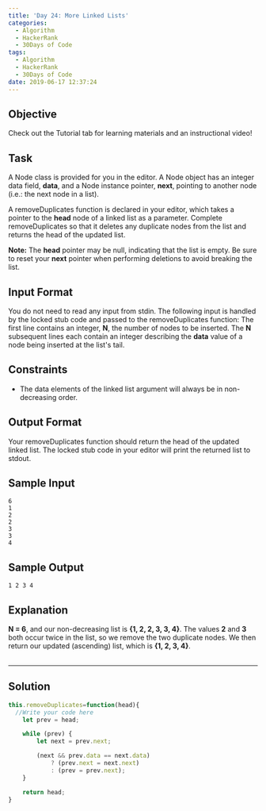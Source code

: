```yaml
---
title: 'Day 24: More Linked Lists'
categories:
  - Algorithm
  - HackerRank
  - 30Days of Code
tags:
  - Algorithm
  - HackerRank
  - 30Days of Code
date: 2019-06-17 12:37:24
---
```


## Objective

Check out the Tutorial tab for learning materials and an instructional video!


## Task

A Node class is provided for you in the editor. A Node object has an integer data field, **data**, and a Node instance pointer, **next**, pointing to another node (i.e.: the next node in a list).

A removeDuplicates function is declared in your editor, which takes a pointer to the **head** node of a linked list as a parameter. Complete removeDuplicates so that it deletes any duplicate nodes from the list and returns the head of the updated list.

**Note:** The **head** pointer may be null, indicating that the list is empty. Be sure to reset your **next** pointer when performing deletions to avoid breaking the list.


## Input Format

You do not need to read any input from stdin. The following input is handled by the locked stub code and passed to the removeDuplicates function: 
The first line contains an integer, **N**, the number of nodes to be inserted. 
The **N** subsequent lines each contain an integer describing the **data** value of a node being inserted at the list's tail.


## Constraints

- The data elements of the linked list argument will always be in non-decreasing order.


## Output Format

Your removeDuplicates function should return the head of the updated linked list. The locked stub code in your editor will print the returned list to stdout.


## Sample Input

```
6
1
2
2
3
3
4
```

## Sample Output

```
1 2 3 4
```


## Explanation

**N = 6**, and our non-decreasing list is **{1, 2, 2, 3, 3, 4}**. The values **2** and **3** both occur twice in the list, so we remove the two duplicate nodes. We then return our updated (ascending) list, which is **{1, 2, 3, 4}**.
<br/>
<br/>

---

## Solution
```javascript
this.removeDuplicates=function(head){
  //Write your code here
    let prev = head;

    while (prev) {
        let next = prev.next;

        (next && prev.data == next.data)
            ? (prev.next = next.next)
            : (prev = prev.next);
    }

    return head;
}
```